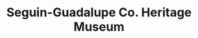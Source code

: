 ---
layout: repo
title: "Seguin-Guadalupe Co. Heritage Museum"
id: 17377
permalink: repos/17377/
---